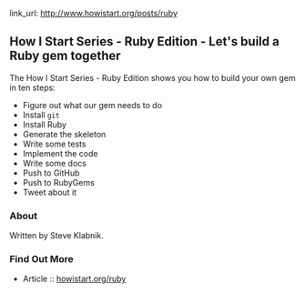 
link_url:   http://www.howistart.org/posts/ruby

## How I Start Series - Ruby Edition - Let's build a Ruby gem together

The How I Start Series - Ruby Edition shows you how to
build your own gem in ten steps:

- Figure out what our gem needs to do
- Install `git`
- Install Ruby
- Generate the skeleton
- Write some tests
- Implement the code
- Write some docs
- Push to GitHub
- Push to RubyGems
- Tweet about it

### About

Written by Steve Klabnik.

### Find Out More

- Article :: [howistart.org/ruby](http://www.howistart.org/posts/ruby/1)
